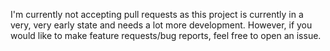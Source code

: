 I'm currently not accepting pull requests as this project is currently in a very, very early state and needs a lot more development. However, if you would like to make feature requests/bug reports, feel free to open an issue.
